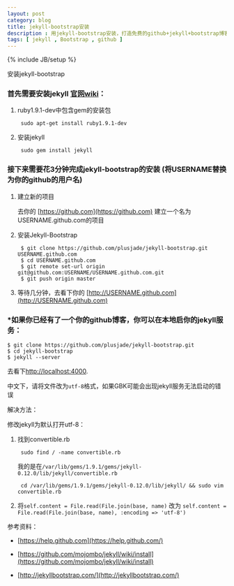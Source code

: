 ```yaml
---
layout: post
category: blog
title: jekyll-bootstrap安装
description : 用jekyll-bootstrap安装，打造免费的github+jekyll+bootstrap博客。修改convertible.rb解决utf-8导致的jekyll服务无法启动
tags: [ jekyll , Bootstrap , github ]
---
```

{% include JB/setup %}

安装jekyll-bootstrap

### 首先需要安装jekyll  [官网wiki](https://github.com/mojombo/jekyll/wiki/install)：

1. ruby1.9.1-dev中包含gem的安装包

        sudo apt-get install ruby1.9.1-dev

2. 安装jekyll

        sudo gem install jekyll

### 接下来需要花3分钟完成jekyll-bootstrap的安装 (将USERNAME替换为你的github的用户名)


1. 建立新的项目

    去你的 [https://github.com](https://github.com) 建立一个名为USERNAME.github.com的项目

2. 安装Jekyll-Bootstrap

        $ git clone https://github.com/plusjade/jekyll-bootstrap.git USERNAME.github.com
        $ cd USERNAME.github.com
        $ git remote set-url origin git@github.com:USERNAME/USERNAME.github.com.git
        $ git push origin master

3. 等待几分钟，去看下你的 [http://USERNAME.github.com](http://USERNAME.github.com)

### *如果你已经有了一个你的github博客，你可以在本地启你的jekyll服务：

    $ git clone https://github.com/plusjade/jekyll-bootstrap.git
    $ cd jekyll-bootstrap
    $ jekyll --server

去看下[http://localhost:4000](http://localhost:4000).

中文下，请将文件改为`utf-8`格式，如果GBK可能会出现jekyll服务无法启动的错误

解决方法：

修改jekyll为默认打开utf-8：

1. 找到convertible.rb

        sudo find / -name convertible.rb

    我的是在`/var/lib/gems/1.9.1/gems/jekyll-0.12.0/lib/jekyll/convertible.rb`

        cd /var/lib/gems/1.9.1/gems/jekyll-0.12.0/lib/jekyll/ && sudo vim convertible.rb

2. 将`self.content = File.read(File.join(base, name)` 改为 `self.content = File.read(File.join(base, name), :encoding => 'utf-8')`

参考资料：

- [https://help.github.com](https://help.github.com/)

- [https://github.com/mojombo/jekyll/wiki/install](https://github.com/mojombo/jekyll/wiki/install)

- [http://jekyllbootstrap.com/](http://jekyllbootstrap.com/)

